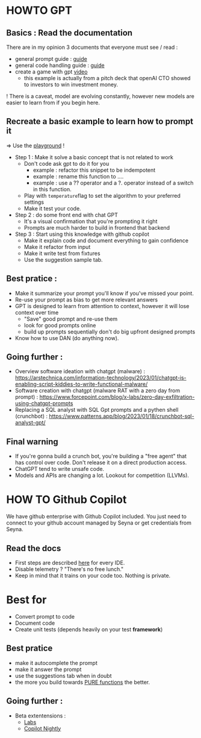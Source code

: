 # HOWTO GPT

## Basics : Read the documentation

There are in my opinion 3 documents that everyone must see / read : 
* general prompt guide : [guide](https://beta.openai.com/docs/guides/completion/introduction)
* general code handling guide : [guide](https://platform.openai.com/docs/guides/code)
* create a game with gpt [video](https://www.youtube.com/watch?v=Zm9B-DvwOgw&list=PLOXw6I10VTv_FhQbbvYh1FvbiaPf43Ve2&index=2)
  * this example is actually from a pitch deck that openAI CTO showed to investors to win investment money.

! There is a caveat, model are evolving constantly, however new models are easier to learn from if you begin here.

## Recreate a basic example to learn how to prompt it

=> Use the [playground](https://platform.openai.com/playground) ! 
* Step 1 : Make it solve a basic concept that is not related to work
  * Don't code ask gpt to do it for you
    * example : refactor this snippet to be indempotent
    * example : rename this function to ....
    * example : use a ?? operator and a ?. operator instead of a switch in this function.
  * Play with ``temperature``flag to set the algorithm to your preferred settings
  * Make it test your code.
* Step 2 : do some front end with chat GPT
  * It's a visual confirmation that you're prompting it right
  * Prompts are much harder to build in frontend that backend
* Step 3 : Start using this knowledge with github copilot
  * Make it explain code and document everything to gain confidence
  * Make it refactor from input
  * Make it write test from fixtures
  * Use the suggestion sample tab.

## Best pratice :

* Make it summarize your prompt you'll know if you've missed your point.
* Re-use your prompt as bias to get more relevant answers
* GPT is designed to learn from attention to context, however it will lose context over time
  * "Save" good prompt and re-use them
  * look for good prompts online
  * build up prompts sequentially don't do big upfront designed prompts
* Know how to use DAN (do anything now).

## Going further :

* Overview software ideation with chatgpt (malware) : https://arstechnica.com/information-technology/2023/01/chatgpt-is-enabling-script-kiddies-to-write-functional-malware/
* Software creation with chatgpt (malware RAT with a zero day from prompt) : https://www.forcepoint.com/blog/x-labs/zero-day-exfiltration-using-chatgpt-prompts
* Replacing a SQL analyst with SQL Gpt prompts and a pythen shell (crunchbot) : https://www.patterns.app/blog/2023/01/18/crunchbot-sql-analyst-gpt/

## Final warning

* If you're gonna build a crunch bot, you're building a "free agent" that has control over code. Don't release it on a direct production access.
* ChatGPT tend to write unsafe code.
* Models and APIs are changing a lot. Lookout for competition (LLVMs). 

# HOW TO Github Copilot

We have github enterprise with Github Copilot included. You just need to connect to your github account managed by Seyna or get credentials from Seyna.

## Read the docs 

* First steps are described [here](https://docs.github.com/en/copilot/getting-started-with-github-copilot) for every IDE.
* Disable telemetry ? "There's no free lunch."
* Keep in mind that it trains on your code too. Nothing is private.

# Best for

* Convert prompt to code
* Document code
* Create unit tests (depends heavily on your test **framework**)

## Best pratice

* make it autocomplete the prompt
* make it answer the prompt
* use the suggestions tab when in doubt
* the more you build towards [PURE functions](https://en.wikipedia.org/wiki/Pure_function) the better.

## Going further : 

* Beta extentensions :
  * [Labs](https://githubnext.com/projects/copilot-labs/)
  * [Copilot Nightly](https://marketplace.visualstudio.com/items?itemName=GitHub.copilot-nightly)